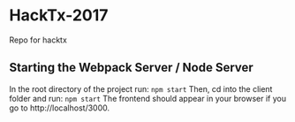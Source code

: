 # HackTx-2017

Repo for hacktx

## Starting the Webpack Server / Node Server
In the root directory of the project run:
```npm start```
Then, cd into the client folder and run:
```npm start```
The frontend should appear in your browser if you go to http://localhost/3000.
